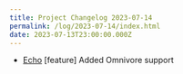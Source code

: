 ```yaml
---
title: Project Changelog 2023-07-14
permalink: /log/2023-07-14/index.html
date: 2023-07-13T23:00:00.000Z
---
```


- [Echo](https://echo.rknight.me/) [feature] Added Omnivore support